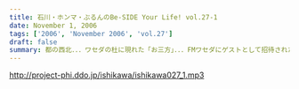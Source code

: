```yaml
---
title: 石川・ホンマ・ぶるんのBe-SIDE Your Life! vol.27-1
date: November 1, 2006
tags: ['2006', 'November 2006', 'vol.27']
draft: false
summary: 都の西北．．．ワセダの杜に現れた「お三方」．．．FMワセダにゲストとして招待された三人のルポ的一本目となっています。詳細については、私NAMAEが写真係？として撮影した、ワセダ大学での様子をホームページにてお知らせしておきますので、お楽しみに！とりあえず、ぶるん氏が緊張のあまりお腹がゆるくなったのは本当です。ワセダ大学教育学部の校舎のトイレに、打合せそっちのけでこもっておりました．．．NAMAE
---
```


http://project-phi.ddo.jp/ishikawa/ishikawa027_1.mp3
